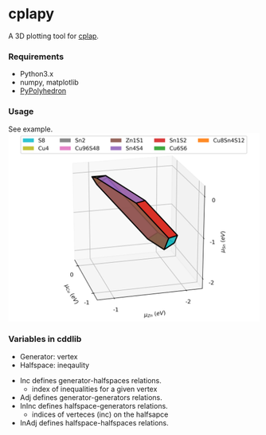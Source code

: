 # cplapy

A 3D plotting tool for [cplap](https://github.com/jbuckeridge/cplap).

### Requirements
- Python3.x
- numpy, matplotlib
- [PyPolyhedron](https://github.com/frssp/PyPolyhedron)

### Usage
See example.  
![Phase diagram](example/pd.png)

### Variables in cddlib 
- Generator: vertex
- Halfspace: ineqaulity
 *   Inc   defines generator-halfspaces relations.  
     - index of inequalities for a given vertex
 *   Adj   defines generator-generators relations.  
 *   InInc defines halfspace-generators relations.  
     - indices of verteces (inc) on the halfsapce
 *   InAdj defines halfspace-halfspaces relations.  
